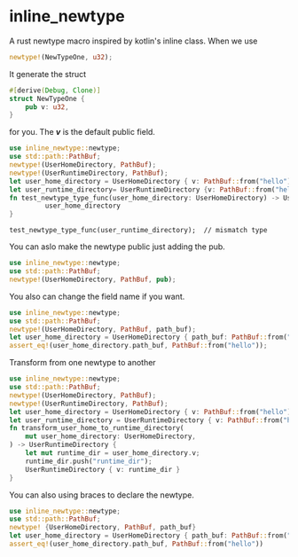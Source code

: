 # inline_newtype
A rust newtype macro inspired by kotlin's inline class.
When we use
```rust 
newtype!(NewTypeOne, u32);
```
It generate the struct
```rust
#[derive(Debug, Clone)]
struct NewTypeOne {
    pub v: u32,
}
```
for you.
The ***v*** is the default public field.
```rust
use inline_newtype::newtype;
use std::path::PathBuf;
newtype!(UserHomeDirectory, PathBuf);
newtype!(UserRuntimeDirectory, PathBuf);
let user_home_directory = UserHomeDirectory { v: PathBuf::from("hello") };
let user_runtime_directory= UserRuntimeDirectory {v: PathBuf::from("hello")};
fn test_newtype_type_func(user_home_directory: UserHomeDirectory) -> UserHomeDirectory{
         user_home_directory
}
```
```compile_fail
test_newtype_type_func(user_runtime_directory);  // mismatch type
```
You can aslo make the newtype public just adding the pub.
```rust
use inline_newtype::newtype;
use std::path::PathBuf;
newtype!(UserHomeDirectory, PathBuf, pub);
```
You also can change the field name if you want.
```rust
use inline_newtype::newtype;
use std::path::PathBuf;
newtype!(UserHomeDirectory, PathBuf, path_buf);
let user_home_directory = UserHomeDirectory { path_buf: PathBuf::from("hello")};
assert_eq!(user_home_directory.path_buf, PathBuf::from("hello"));
```
Transform from one newtype to another
```rust
use inline_newtype::newtype;
use std::path::PathBuf;
newtype!(UserHomeDirectory, PathBuf);
newtype!(UserRuntimeDirectory, PathBuf);
let user_home_directory = UserHomeDirectory { v: PathBuf::from("hello") };
let user_runtime_directory = UserRuntimeDirectory { v: PathBuf::from("hello") };
fn transform_user_home_to_runtime_directory(
    mut user_home_directory: UserHomeDirectory,
) -> UserRuntimeDirectory {
    let mut runtime_dir = user_home_directory.v;
    runtime_dir.push("runtime_dir");
    UserRuntimeDirectory { v: runtime_dir }
}

```
You can also using braces to declare the newtype.
```rust
use inline_newtype::newtype;
use std::path::PathBuf;
newtype! {UserHomeDirectory, PathBuf, path_buf}
let user_home_directory = UserHomeDirectory { path_buf: PathBuf::from("hello") };
assert_eq!(user_home_directory.path_buf, PathBuf::from("hello"))
```
